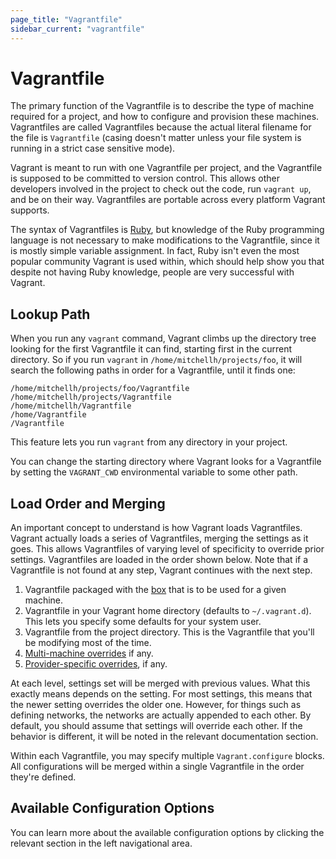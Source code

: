 ```yaml
---
page_title: "Vagrantfile"
sidebar_current: "vagrantfile"
---
```


# Vagrantfile

The primary function of the Vagrantfile is to describe the type
of machine required for a project, and how to configure and
provision these machines. Vagrantfiles are called Vagrantfiles because
the actual literal filename for the file is `Vagrantfile` (casing doesn't
matter unless your file system is running in a strict case sensitive mode).

Vagrant is meant to run with one Vagrantfile per project, and the Vagrantfile
is supposed to be committed to version control. This allows other developers
involved in the project to check out the code, run `vagrant up`, and be on
their way. Vagrantfiles are portable across every platform Vagrant supports.

The syntax of Vagrantfiles is [Ruby](http://www.ruby-lang.org), but knowledge
of the Ruby programming language is not necessary to make modifications to the
Vagrantfile, since it is mostly simple variable assignment. In fact, Ruby isn't
even the most popular community Vagrant is used within, which should help show
you that despite not having Ruby knowledge, people are very successful with
Vagrant.

## Lookup Path

When you run any `vagrant` command, Vagrant climbs up the directory tree
looking for the first Vagrantfile it can find, starting first in the
current directory. So if you run `vagrant` in `/home/mitchellh/projects/foo`,
it will search the following paths in order for a Vagrantfile, until it
finds one:

```
/home/mitchellh/projects/foo/Vagrantfile
/home/mitchellh/projects/Vagrantfile
/home/mitchellh/Vagrantfile
/home/Vagrantfile
/Vagrantfile
```

This feature lets you run `vagrant` from any directory in your project.

You can change the starting directory where Vagrant looks for a Vagrantfile
by setting the `VAGRANT_CWD` environmental variable to some other path.

<a name="load-order"></a>
## Load Order and Merging

An important concept to understand is how Vagrant loads Vagrantfiles. Vagrant
actually loads a series of Vagrantfiles, merging the settings as it goes. This
allows Vagrantfiles of varying level of specificity to override prior settings.
Vagrantfiles are loaded in the order shown below. Note that if a Vagrantfile
is not found at any step, Vagrant continues with the next step.

1. Vagrantfile packaged with the [box](/v2/boxes.html) that is to be used
  for a given machine.
2. Vagrantfile in your Vagrant home directory (defaults to `~/.vagrant.d`).
  This lets you specify some defaults for your system user.
3. Vagrantfile from the project directory. This is the Vagrantfile that you'll
  be modifying most of the time.
4. [Multi-machine overrides](/v2/multi-machine/index.html) if any.
5. [Provider-specific overrides](/v2/providers/configuration.html),
   if any.

At each level, settings set will be merged with previous values. What this
exactly means depends on the setting. For most settings, this means that
the newer setting overrides the older one. However, for things such as defining
networks, the networks are actually appended to each other. By default, you
should assume that settings will override each other. If the behavior is
different, it will be noted in the relevant documentation section.

Within each Vagrantfile, you may specify multiple `Vagrant.configure` blocks.
All configurations will be merged within a single Vagrantfile in the order
they're defined.

## Available Configuration Options

You can learn more about the available configuration options by clicking
the relevant section in the left navigational area.
